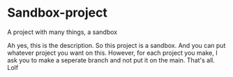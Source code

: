 # Sandbox-project
A project with many things, a sandbox

Ah yes, this is the description. So this project is a sandbox. And you can put whatever project you want on this.
However, for each project you make, I ask you to make a seperate branch and not put it on the main. That's all.
Lolf